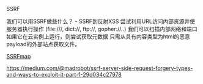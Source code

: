 SSRF

我们可以用SSRF做些什么？ -
SSRF到反射XSS
尝试利用URL访问内部资源并使服务器执行操作
(file:///, dict://, ftp://, gopher://..)
我们可以扫描内部网络和端口
如果它在云实例上运行，则尝试获取元数据
只需从具有内容类型为html的恶意payload的外部站点获取文件。



[SSRFmap](https://github.com/swisskyrepo/SSRFmap)


https://medium.com/@madrobot/ssrf-server-side-request-forgery-types-and-ways-to-exploit-it-part-1-29d034c27978